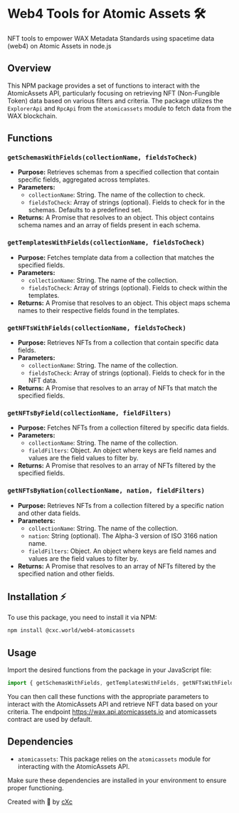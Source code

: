 # Web4 Tools for Atomic Assets 🛠
NFT tools to empower WAX Metadata Standards using spacetime data (web4) on Atomic Assets in node.js


## Overview 

This NPM package provides a set of functions to interact with the AtomicAssets API, particularly focusing on retrieving NFT (Non-Fungible Token) data based on various filters and criteria. The package utilizes the `ExplorerApi` and `RpcApi` from the `atomicassets` module to fetch data from the WAX blockchain. 

## Functions

### `getSchemasWithFields(collectionName, fieldsToCheck)`

- **Purpose:** Retrieves schemas from a specified collection that contain specific fields, aggregated across templates.
- **Parameters:**
  - `collectionName`: String. The name of the collection to check.
  - `fieldsToCheck`: Array of strings (optional). Fields to check for in the schemas. Defaults to a predefined set.
- **Returns:** A Promise that resolves to an object. This object contains schema names and an array of fields present in each schema.

### `getTemplatesWithFields(collectionName, fieldsToCheck)`

- **Purpose:** Fetches template data from a collection that matches the specified fields.
- **Parameters:**
  - `collectionName`: String. The name of the collection.
  - `fieldsToCheck`: Array of strings (optional). Fields to check within the templates.
- **Returns:** A Promise that resolves to an object. This object maps schema names to their respective fields found in the templates.

### `getNFTsWithFields(collectionName, fieldsToCheck)`

- **Purpose:** Retrieves NFTs from a collection that contain specific data fields.
- **Parameters:**
  - `collectionName`: String. The name of the collection.
  - `fieldsToCheck`: Array of strings (optional). Fields to check for in the NFT data.
- **Returns:** A Promise that resolves to an array of NFTs that match the specified fields.

### `getNFTsByField(collectionName, fieldFilters)`

- **Purpose:** Fetches NFTs from a collection filtered by specific data fields.
- **Parameters:**
  - `collectionName`: String. The name of the collection.
  - `fieldFilters`: Object. An object where keys are field names and values are the field values to filter by.
- **Returns:** A Promise that resolves to an array of NFTs filtered by the specified fields.

### `getNFTsByNation(collectionName, nation, fieldFilters)`

- **Purpose:** Retrieves NFTs from a collection filtered by a specific nation and other data fields.
- **Parameters:**
  - `collectionName`: String. The name of the collection.
  - `nation`: String (optional). The Alpha-3 version of ISO 3166 nation name.
  - `fieldFilters`: Object. An object where keys are field names and values are the field values to filter by.
- **Returns:** A Promise that resolves to an array of NFTs filtered by the specified nation and other fields.

## Installation ⚡️

To use this package, you need to install it via NPM:

```bash
npm install @cxc.world/web4-atomicassets
```

## Usage

Import the desired functions from the package in your JavaScript file:

```javascript
import { getSchemasWithFields, getTemplatesWithFields, getNFTsWithFields, getNFTsByField, getNFTsByNation } from '@cxc.world/web4-atomicassets';
```

You can then call these functions with the appropriate parameters to interact with the AtomicAssets API and retrieve NFT data based on your criteria. The endpoint https://wax.api.atomicassets.io and atomicassets contract are used by default.

## Dependencies

- `atomicassets`: This package relies on the `atomicassets` module for interacting with the AtomicAssets API.


Make sure these dependencies are installed in your environment to ensure proper functioning.

Created with 💜 by [cXc](https://linktr.ee/cXc.world)